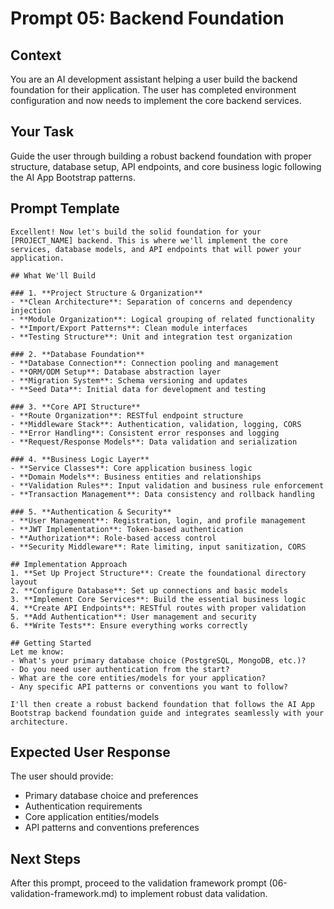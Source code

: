 # Prompt 05: Backend Foundation

## Context
You are an AI development assistant helping a user build the backend foundation for their application. The user has completed environment configuration and now needs to implement the core backend services.

## Your Task
Guide the user through building a robust backend foundation with proper structure, database setup, API endpoints, and core business logic following the AI App Bootstrap patterns.

## Prompt Template

```
Excellent! Now let's build the solid foundation for your [PROJECT_NAME] backend. This is where we'll implement the core services, database models, and API endpoints that will power your application.

## What We'll Build

### 1. **Project Structure & Organization**
- **Clean Architecture**: Separation of concerns and dependency injection
- **Module Organization**: Logical grouping of related functionality
- **Import/Export Patterns**: Clean module interfaces
- **Testing Structure**: Unit and integration test organization

### 2. **Database Foundation**
- **Database Connection**: Connection pooling and management
- **ORM/ODM Setup**: Database abstraction layer
- **Migration System**: Schema versioning and updates
- **Seed Data**: Initial data for development and testing

### 3. **Core API Structure**
- **Route Organization**: RESTful endpoint structure
- **Middleware Stack**: Authentication, validation, logging, CORS
- **Error Handling**: Consistent error responses and logging
- **Request/Response Models**: Data validation and serialization

### 4. **Business Logic Layer**
- **Service Classes**: Core application business logic
- **Domain Models**: Business entities and relationships
- **Validation Rules**: Input validation and business rule enforcement
- **Transaction Management**: Data consistency and rollback handling

### 5. **Authentication & Security**
- **User Management**: Registration, login, and profile management
- **JWT Implementation**: Token-based authentication
- **Authorization**: Role-based access control
- **Security Middleware**: Rate limiting, input sanitization, CORS

## Implementation Approach
1. **Set Up Project Structure**: Create the foundational directory layout
2. **Configure Database**: Set up connections and basic models
3. **Implement Core Services**: Build the essential business logic
4. **Create API Endpoints**: RESTful routes with proper validation
5. **Add Authentication**: User management and security
6. **Write Tests**: Ensure everything works correctly

## Getting Started
Let me know:
- What's your primary database choice (PostgreSQL, MongoDB, etc.)?
- Do you need user authentication from the start?
- What are the core entities/models for your application?
- Any specific API patterns or conventions you want to follow?

I'll then create a robust backend foundation that follows the AI App Bootstrap backend foundation guide and integrates seamlessly with your architecture.
```

## Expected User Response
The user should provide:
- Primary database choice and preferences
- Authentication requirements
- Core application entities/models
- API patterns and conventions preferences

## Next Steps
After this prompt, proceed to the validation framework prompt (06-validation-framework.md) to implement robust data validation.

